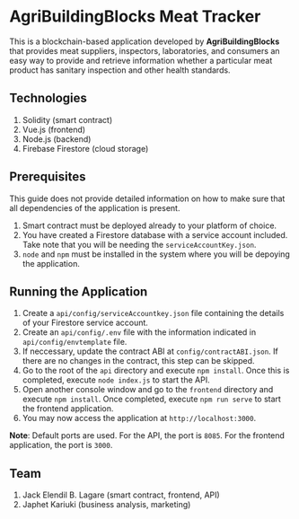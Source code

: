 # AgriBuildingBlocks Meat Tracker
This is a blockchain-based application developed by <b>AgriBuildingBlocks</b> that provides meat suppliers, inspectors, laboratories, and consumers an easy way to provide and retrieve information whether a particular meat product has sanitary inspection and other health standards.

## Technologies

1. Solidity (smart contract)
2. Vue.js (frontend)
3. Node.js (backend)
4. Firebase Firestore (cloud storage)

## Prerequisites 
This guide does not provide detailed information on how to make sure that all dependencies of the application is present.

1. Smart contract must be deployed already to your platform of choice.
2. You have created a Firestore database with a service account included. Take note that you will be needing the `serviceAccountKey.json`.
3. `node` and `npm` must be installed in the system where you will be depoying the application.

## Running the Application

1. Create a `api/config/serviceAccountkey.json` file containing the details of your Firestore service account.
2. Create an `api/config/.env` file with the information indicated in `api/config/envtemplate` file.
3. If neccessary, update the contract ABI at `config/contractABI.json`. If there are no changes in the contract, this step can be skipped.
4. Go to the root of the `api` directory and execute `npm install`. Once this is completed, execute `node index.js` to start the API.
5. Open another console window and go to the `frontend` directory and execute `npm install`. Once completed, execute `npm run serve` to start the frontend application.
6. You may now access the application at `http://localhost:3000`.

**Note**: Default ports are used. For the API, the port is `8085`. For the frontend application, the port is `3000`.

## Team

1. Jack Elendil B. Lagare (smart contract, frontend, API)
2. Japhet Kariuki (business analysis, marketing)

